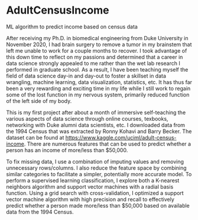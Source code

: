 # AdultCensusIncome
ML algorithm to predict income based on census data

After receiving my Ph.D. in biomedical engineering from Duke University in November 2020, I had brain surgery to remove a tumor in my brainstem that left me unable to work for a couple months to recover.  I took advantage of this down time to reflect on my passions and determined that a career in data science strongly appealed to me rather than the wet lab research I performed in graduate school.  As a result, I have been teaching myself the field of data science day-in and day-out to foster a skillset in data wrangling, machine learning, data visualization, statistics, etc.  It has thus far been a very rewarding and exciting time in my life while I still work to regain some of the lost function in my nervous system, primarily reduced function of the left side of my body.

This is my first project after about a month of immersive self-teaching the various aspects of data science through online courses, texbooks, networking with Duke alumni data scientists, etc.  I downloaded data from the 1994 Census that was extracted by Ronny Kohavi and Barry Becker.  The dataset can be found at https://www.kaggle.com/uciml/adult-census-income.  There are numerous features that can be used to predict whether a person has an income of more/less than $50,000.

To fix missing data, I use a combination of imputing values and removing unnecessary rows/columns.  I also reduce the feature space by combining similar categories to facilitate a simpler, potentially more accurate model.  To perform a supervised learning classification, I explore both a K-nearest neighbors algorithm and support vector machines with a radial basis function.  Using a grid search with cross-validation, I optimized a support vector machine algorithm with high precision and recall to effectively predict whether a person made more/less than $50,000 based on available data from the 1994 Census.
